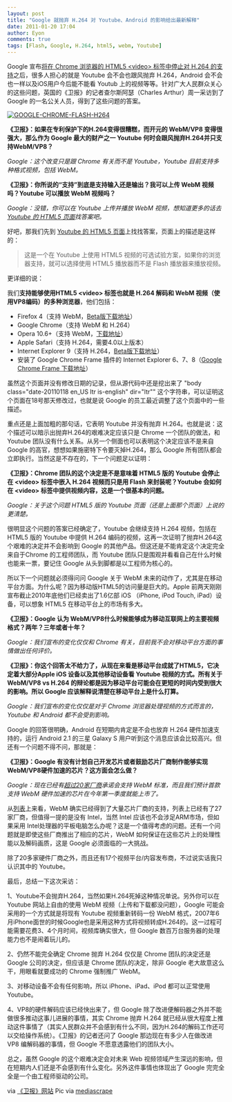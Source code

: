 ```yaml
---
layout: post
title: "Google 就抛弃 H.264 对 Youtube、Android 的影响给出最新解释"
date: 2011-01-20 17:04
author: Eyon
comments: true
tags: [Flash, Google, H.264, html5, webm, Youtube]
---
```

Google 宣布[将在 Chrome 浏览器的 HTML5 &lt;video&gt; 标签中停止对 H.264 的支持](http://www.chromi.org/archives/9968)之后，很多人担心的就是 Youtube 会不会也跟风抛弃 H.264，Android 会不会也一样以及iOS用户今后能不能看 Youtub 上的视频等等。针对广大人民群众关心的这些问题，英国的《卫报》的记者查尔斯阿瑟（Charles Arthur）周一采访到了 Google 的一名公关人员，得到了这些问题的答案。

<a href="http://img.chromi.org/2011/01/GOOGLE-CHROME-FLASH-H264.jpg">![](http://img.chromi.org/2011/01/GOOGLE-CHROME-FLASH-H264.jpg "GOOGLE-CHROME-FLASH-H264")</a>

**《卫报》：如果在专利保护下的H.264变得很糟糕，而开元的 WebM/VP8 变得很强大，那么作为 Google 最大的财产之一 Youtube 何时会跟风抛弃H.264并只支持WebM/VP8？**

*Google：这个改变只是跟 Chrome 有关而不是 Youtube，Youtube 目前支持多种格式视频，包括 WebM。*

**《卫报》：你所说的“支持”到底是支持输入还是输出？我可以上传 WebM 视频吗？Youtube 可以播放 WebM 视频吗？**

*Google：没错，你可以在 Youtube 上传并播放 WebM 视频，想知道更多的话去 [Youtube 的 HTML5 页面](http://www.youtube.com/html5)找答案吧。*

好吧，那我们先到 [Youtube 的 HTML5 页面](http://www.youtube.com/html5)上找找答案，页面上的描述是这样的：<!--more-->


>这是一个在 Youtube 上使用 HTML5 视频的可选试验方案，如果你的浏览器支持，就可以选择使用 HTML5 播放器而不是 Flash 播放器来播放视频。

更详细的说：

我们**支持能够使用HTML5 &lt;video&gt; 标签也就是 H.264 解码和 WebM 视频（使用VP8编码）的多种浏览器**，他们包括：


*   Firefox 4（支持 WebM，[Beta版下载地址](http://www.mozilla.com/en-US/firefox/beta/)）
*   Google Chrome（支持 WebM 和 H.264）
*   Opera 10.6+（支持 WebM，[下载地址](http://www.opera.com/browser/download/)）
*   Apple Safari（支持 H.264，需要4.0以上版本）
*   Internet Explorer 9（支持 H.264，[Beta版下载地址](http://ie.microsoft.com/testdrive/)）
*   安装了 Google Chrome Frame 插件的 Internet Explorer 6、7、8（[Google Chrome Frame 下载地址](http://code.google.com/chrome/chromeframe/)）



虽然这个页面并没有修改日期的记录，但从源代码中还是挖出来了 "body class="date-20110118 en_US ltr is-english" dir="ltr"" 这个字符串，可以证明这个页面在18号那天修改过，也就是说 Google 的员工最近调整了这个页面中的一些描述。

重点还是上面加粗的那句话，它表明 Youtube 并没有抛弃 H.264。也就是说：这个描述可以暗示出抛弃H.264的艰难决定应该只是 Chrome 一个团队的做法，和 Youtube 团队没有什么关系。从另一个侧面也可以表明这个决定应该不是来自 Google 的高官，想想如果施密特下令要灭掉H.264，那么 Google 所有团队都会立即执行。当然这是不存在的，下一个问题足以证明：

**《卫报》：Chrome 团队的这个决定是不是意味着 HTML5 版的 Youtube 会停止在  &lt;video&gt; 标签中嵌入 H.264 视频而只是用 Flash 来封装呢？Youtube 会如何在  &lt;video&gt; 标签中提供视频内容，这是一个很基本的问题。**

*Google：关于这个问题 HTML5 版的 Youtube 页面（还是上面那个页面）上说的更清楚。*

很明显这个问题的答案已经确定了，Youtube 会继续支持 H.264 视频，包括在 HTML5 版的 Youtube 中提供 H.264 编码的视频，这再一次证明了抛弃H.264这个艰难的决定并不会影响到 Google 的其他产品。但这还是不能肯定这个决定完全来自于Chrome 的工程师团队，而 Youtube 团队只是围观并看看自己在什么时候也能来一票，要记住 Google 从头到脚都是以工程师为核心的。

所以下一个问题就必须得问问 Google 关于 WebM 未来的动作了，尤其是在移动平台方面。为什么呢？因为移动版HTML5的访问量是巨大的。Apple 前两天刚刚宣布截止2010年底他们已经卖出了1.6亿部 iOS （iPhone, iPod Touch, iPad）设备，可以想象 HTML5 在移动平台上的市场有多大。

**《卫报》：Google 认为 WebM/VP8什么时候能够成为移动互联网上的主要视频格式？两年？三年或者十年？**

*Google：我们宣布的变化仅仅和 Chrome 有关，目前我不会对移动平台方面的事情做出任何评价。*

**《卫报》：你这个回答太不给力了，从现在来看是移动平台成就了HTML5，它决定着大部分Apple iOS 设备以及其他移动设备看 Youtube 视频的方式。所有关于 WebM/VP8 vs H.264 的辩论都是因为移动平台可能会在更短的时间内受到很大的影响。所以 Google 应该解释说清楚在移动平台上是什么打算。**

*Google：我们宣布的变化仅仅是对于 Chrome 浏览器处理视频的方式而言的，Youtube 和 Android 都不会受到影响。*

Google 的回答很明确，Android 在短期内肯定是不会也放弃 H.264 硬件加速支持的，运行 Android 2.1 的三星 Galaxy S 用户听到这个消息应该会比较高兴。但还有一个问题不得不问，那就是：

**《卫报》：Google 有没有计划自己开发芯片或者鼓励芯片厂商制作能够实现WebM/VP8硬件加速的芯片？这方面会怎么做？**

*Google：现在已经有[超过20家厂商](http://www.webmproject.org/about/supporters/)承诺会支持 WebM 标准，而且我们预计首款支持 WebM 硬件加速的芯片在今年第一季度就能上市了。*

从[列表](http://www.webmproject.org/about/supporters/)上来看，WebM 确实已经得到了大量芯片厂商的支持，列表上已经有了27家厂商，但值得一提的是没有 Intel，当然 Intel 应该也不会涉足ARM市场，但如果采用 Intel处理器的平板电脑怎么办呢？这是一个值得考虑的问题。还有一个问题就是即使这些厂商推出了相应的芯片，WebM 如何保证在这些芯片上的处理性能以及解码画质，这是 Google 必须面临的一大挑战。

除了20多家硬件厂商之外，而且还有17个视频平台/内容发布商，不过说实话我只认识其中的 Youtube。

最后，总结一下这次采访：

1、Youtube不会抛弃H.264，当然如果H.264死掉这种情况单说。另外你可以在 Youtube 网站上自由的使用 WebM 视频（上传和下载都没问题），Google 可能会采用的一个方式就是将现有 Youtube 视频重新转码一份 WebM 格式，2007年6月iPhone面世的时候Google也是采用这种方式将视频转成H.264的。这一过程可能需要花费3、4个月时间，视频库确实很大，但 Google 数百万台服务器的处理能力也不是闹着玩儿的。

2、仍然不能完全确定 Chrome 抛弃 H.264 仅仅是 Chrome 团队的决定还是 Google 公司的决定，但应该是 Chrome 团队的决定，除非 Google 老大故意这么干，用眼看就要成功的 Chrome 强制推广 WebM。

3、对移动设备不会有任何影响，所以 iPhone、iPad、iPod 都可以正常使用 Youtube。

4、VP8的硬件解码应该已经快出来了，但 Google 除了改进便解码器之外并不能做很多推动这事儿进展的事情，其实 Chrome 抛弃 H.264 就已经从很大程度上推动这件事情了（其实人民群众并不会感到有什么不同，因为H.264的解码工作还可以交给操作系统）。《卫报》的记者还问了 Google 那边现在有多少人在做改进 VP8 编解码器的事情，但 Google 不愿意透露他们的团队大小。

总之，虽然 Google 的这个艰难决定会对未来 Web 视频领域产生深远的影响，但在短期内人们还是不会感到有什么变化。另外这件事情也体现出了 Google 完完全全是一个由工程师驱动的公司。

via [《卫报》网站](http://www.guardian.co.uk/technology/blog/2011/jan/19/google-h264-webm-video-answers)
Pic via [mediascrape](http://mediascrape.com/wp-content/uploads/2011/01/GOOGLE-CHROME-FLASH-H264.jpg)
